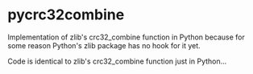 # pycrc32combine
Implementation of zlib's crc32_combine function in Python because for some reason Python's zlib package has no hook for it yet.
 
Code is identical to zlib's crc32_combine function just in Python...
